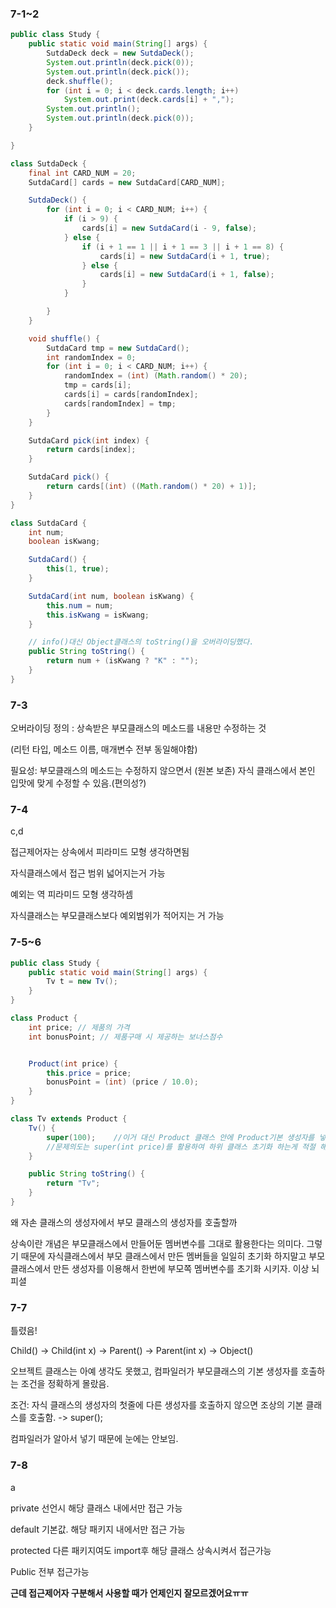 ### 7-1~2

```java
public class Study {
    public static void main(String[] args) {
        SutdaDeck deck = new SutdaDeck();
        System.out.println(deck.pick(0));
        System.out.println(deck.pick());
        deck.shuffle();
        for (int i = 0; i < deck.cards.length; i++)
            System.out.print(deck.cards[i] + ",");
        System.out.println();
        System.out.println(deck.pick(0));
    }

}

class SutdaDeck {
    final int CARD_NUM = 20;
    SutdaCard[] cards = new SutdaCard[CARD_NUM];

    SutdaDeck() {
        for (int i = 0; i < CARD_NUM; i++) {
            if (i > 9) {
                cards[i] = new SutdaCard(i - 9, false);
            } else {
                if (i + 1 == 1 || i + 1 == 3 || i + 1 == 8) {
                    cards[i] = new SutdaCard(i + 1, true);
                } else {
                    cards[i] = new SutdaCard(i + 1, false);
                }
            }

        }
    }

    void shuffle() {
        SutdaCard tmp = new SutdaCard();
        int randomIndex = 0;
        for (int i = 0; i < CARD_NUM; i++) {
            randomIndex = (int) (Math.random() * 20);
            tmp = cards[i];
            cards[i] = cards[randomIndex];
            cards[randomIndex] = tmp;
        }
    }

    SutdaCard pick(int index) {
        return cards[index];
    }

    SutdaCard pick() {
        return cards[(int) ((Math.random() * 20) + 1)];
    }
}

class SutdaCard {
    int num;
    boolean isKwang;

    SutdaCard() {
        this(1, true);
    }

    SutdaCard(int num, boolean isKwang) {
        this.num = num;
        this.isKwang = isKwang;
    }

    // info()대신 Object클래스의 toString()을 오버라이딩했다.
    public String toString() {
        return num + (isKwang ? "K" : "");
    }
}
```

### 7-3

오버라이딩 정의 : 상속받은 부모클래스의 메소드를 내용만 수정하는 것

(리턴 타입, 메소드 이름, 매개변수 전부 동일해야함)



필요성: 부모클래스의 메소드는 수정하지 않으면서 (원본 보존) 자식 클래스에서 본인 입맛에 맞게 수정할 수 있음.(편의성?)

### 7-4

c,d



접근제어자는 상속에서 피라미드 모형 생각하면됨

자식클래스에서 접근 범위 넓어지는거 가능



예외는 역 피라미드 모형 생각하셈

자식클래스는 부모클래스보다 예외범위가 적어지는 거 가능

### 7-5~6

```java
public class Study {
    public static void main(String[] args) {
        Tv t = new Tv();
    }
}

class Product {
    int price; // 제품의 가격
    int bonusPoint; // 제품구매 시 제공하는 보너스점수


    Product(int price) {
        this.price = price;
        bonusPoint = (int) (price / 10.0);
    }
}

class Tv extends Product {
    Tv() {
        super(100);    //이거 대신 Product 클래스 안에 Product기본 생성자를 넣어도 에러는 발생하지 않지만
        //문제의도는 super(int price)를 활용하여 하위 클래스 초기화 하는게 적절 해보임.
    }

    public String toString() {
        return "Tv";
    }
}
```

왜 자손 클래스의 생성자에서 부모 클래스의 생성자를 호출할까

상속이란 개념은 부모클래스에서 만들어둔 멤버변수를 그대로 활용한다는 의미다. 그렇기 때문에 자식클래스에서 부모 클래스에서 만든 멤버들을 일일히 초기화 하지말고 부모 클래스에서 만든 생성자를 이용해서 한번에 부모쪽 멤버변수를 초기화 시키자. 이상 뇌피셜

### 7-7

틀렸음!

Child() → Child(int x) → Parent() → Parent(int x) → Object()



오브젝트 클래스는 아예 생각도 못했고, 컴파일러가 부모클래스의 기본 생성자를 호출하는 조건을 정확하게 몰랐음.

조건: 자식 클래스의 생성자의 첫줄에 다른 생성자를 호출하지 않으면 조상의 기본 클래스를 호출함. -> super();

컴파일러가 알아서 넣기 때문에 눈에는 안보임.



### 7-8

a



private 선언시 해당 클래스 내에서만 접근 가능



default 기본값. 해당 패키지 내에서만 접근 가능 



protected 다른 패키지여도 import후 해당 클래스 상속시켜서 접근가능



Public 전부 접근가능



**근데 접근제어자 구분해서 사용할 때가 언제인지 잘모르겠어요ㅠㅠ**